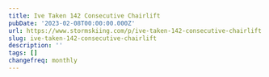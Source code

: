 ```yaml
---
title: Ive Taken 142 Consecutive Chairlift
pubDate: '2023-02-08T00:00:00.000Z'
url: https://www.stormskiing.com/p/ive-taken-142-consecutive-chairlift
slug: ive-taken-142-consecutive-chairlift
description: ''
tags: []
changefreq: monthly
---
```


<!-- Add post content below -->
